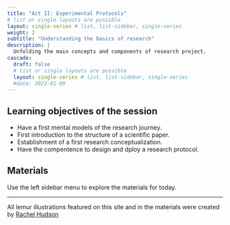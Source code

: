 ```yaml
---
title: "Act II: Experimental Protocols"
# list or single layouts are possible
layout: single-series # list, list-sidebar, single-series
weight: 2
subtitle: "Understanding the basics of research"
description: |
  Unfolding the main concepts and components of research project.
cascade:
  draft: false
  # list or single layouts are possible
  layout: single-series # list, list-sidebar, single-series
  #date: 2023-01-09
---
```


## Learning objectives of the session
<!--
+ Understand the purpose of research skills for your professional path.
+ Consider the differences between engineering perspective from research perspective
+ Have a first insight on the researd method 
+ Illustration of examples of research outputs
+ Definition of the journey path for the course. 
-->


+ Have a first mental models of the research journey.
+ First introduction to the structure of a scientific paper.
+ Establishment of a first research conceptualization.
+ Have the compentence to design and dploy a research protocol.



## Materials

Use the left sidebar menu to explore the materials for today.

---

<i class="fas fa-palette"></i> All lemur illustrations featured on this site and in the materials were created by [Rachel Hudson](https://lemur.duke.edu/100-lemurs/)
